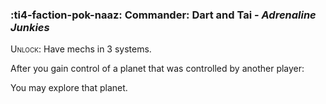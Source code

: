 ### :ti4-faction-pok-naaz: **Commander**: Dart and Tai - _Adrenaline Junkies_

<span style="font-variant:small-caps;">Unlock</span>: Have mechs in 3 systems.

After you gain control of a planet that was controlled by another player:

You may explore that planet.
